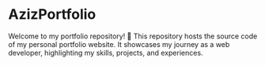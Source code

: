 # AzizPortfolio
Welcome to my portfolio repository! 🚀 This repository hosts the source code of my personal portfolio website. It showcases my journey as a web developer, highlighting my skills, projects, and experiences. 
